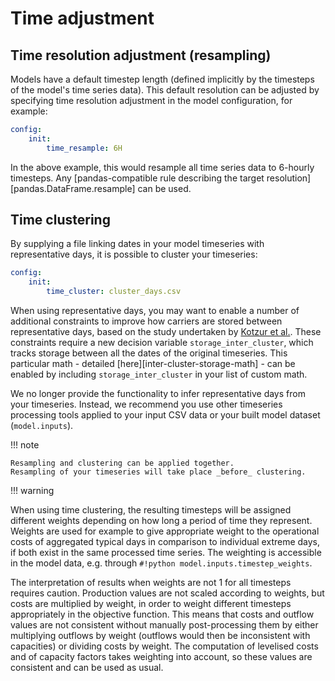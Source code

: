
# Time adjustment

## Time resolution adjustment (resampling)

Models have a default timestep length (defined implicitly by the timesteps of the model's time series data).
This default resolution can be adjusted by specifying time resolution adjustment in the model configuration, for example:

```yaml
config:
    init:
        time_resample: 6H
```

In the above example, this would resample all time series data to 6-hourly timesteps.
Any [pandas-compatible rule describing the target resolution][pandas.DataFrame.resample] can be used.

## Time clustering

By supplying a file linking dates in your model timeseries with representative days, it is possible to cluster your timeseries:

```yaml
config:
    init:
        time_cluster: cluster_days.csv
```

When using representative days, you may want to enable a number of additional constraints to improve how carriers are stored between representative days, based on the study undertaken by [Kotzur et al.](https://doi.org/10.1016/j.apenergy.2018.01.023).
These constraints require a new decision variable `storage_inter_cluster`, which tracks storage between all the dates of the original timeseries.
This particular math - detailed [here][inter-cluster-storage-math] - can be enabled by including `storage_inter_cluster` in your list of custom math.

We no longer provide the functionality to infer representative days from your timeseries.
Instead, we recommend you use other timeseries processing tools applied to your input CSV data or your built model dataset (`model.inputs`).

!!! note

    Resampling and clustering can be applied together.
    Resampling of your timeseries will take place _before_ clustering.

!!! warning

   When using time clustering, the resulting timesteps will be assigned different weights depending on how long a period of time they represent.
   Weights are used for example to give appropriate weight to the operational costs of aggregated typical days in comparison to individual extreme days, if both exist in the same processed time series.
   The weighting is accessible in the model data, e.g. through `#!python model.inputs.timestep_weights`.

   The interpretation of results when weights are not 1 for all timesteps requires caution.
   Production values are not scaled according to weights, but costs are multiplied by weight, in order to weight different timesteps appropriately in the objective function.
   This means that costs and outflow values are not consistent without manually post-processing them by either multiplying outflows by weight (outflows would then be inconsistent with capacities) or dividing costs by weight.
   The computation of levelised costs and of capacity factors takes weighting into account, so these values are consistent and can be used as usual.
